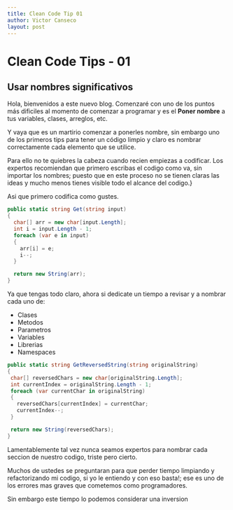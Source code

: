 ```yaml
---
title: Clean Code Tip 01
author: Victor Canseco
layout: post
---
```


# Clean Code Tips - 01

 ## Usar nombres significativos

Hola, bienvenidos a este nuevo blog. Comenzar&eacute; con uno de los puntos m&aacute;s dificiles al momento de comenzar a programar y es el **Poner nombre** a tus variables, clases, arreglos, etc.

Y vaya que es un martirio comenzar a ponerles nombre, sin embargo uno de los primeros tips para tener un c&oacute;digo limpio y claro es nombrar correctamente cada elemento que se utilice.

Para ello no te quiebres la cabeza cuando recien empiezas a codificar. Los expertos recomiendan que primero escribas el codigo como va, sin importar los nombres; puesto que en este proceso no se tienen claras las ideas y mucho menos tienes visible todo el alcance del codigo.}

Asi que primero codifica como gustes.

``` cs
public static string Get(string input)
{
  char[] arr = new char[input.Length];
  int i = input.Length - 1;
  foreach (var e in input)
  {
    arr[i] = e;
    i--;
  }

  return new String(arr);
}
```

Ya que tengas todo claro, ahora si dedicate un tiempo a revisar y a nombrar cada uno de:
 - Clases
 - Metodos
 - Parametros
 - Variables
 - Librerias
 - Namespaces

 ``` cs
 public static string GetReversedString(string originalString)
{
  char[] reversedChars = new char[originalString.Length];
  int currentIndex = originalString.Length - 1;
  foreach (var currentChar in originalString)
  {
    reversedChars[currentIndex] = currentChar;
    currentIndex--;
  }

  return new String(reversedChars);
}

```

Lamentablemente tal vez nunca seamos expertos para nombrar cada seccion de nuestro codigo, triste pero cierto.


Muchos de ustedes se preguntaran para que perder tiempo limpiando y refactorizando mi codigo, si yo le entiendo y con eso basta!; ese es uno de los errores mas graves que cometemos como programadores.


Sin embargo este tiempo lo podemos considerar una inversion 